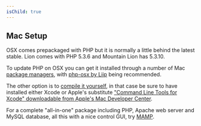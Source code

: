 ```yaml
---
isChild: true
---
```


## Mac Setup

OSX comes prepackaged with PHP but it is normally a little behind the latest stable. Lion comes with PHP 5.3.6 and Mountain Lion has 5.3.10.

To update PHP on OSX you can get it installed through a number of Mac [package managers][mac-package-managers], with [php-osx by Liip][entropy-downloads] being recommended.

The other option is to [compile it yourself][mac-compile], in that case be sure to have installed either Xcode or Apple's substitute ["Command Line Tools for Xcode" downloadable from Apple's Mac Developer Center][apple-developer]. 

For a complete "all-in-one" package including PHP, Apache web server and MySQL database, all this with a nice control GUI, try [MAMP][mamp-downloads].

[mac-package-managers]: http://www.php.net/manual/en/install.macosx.packages.php
[mac-compile]: http://www.php.net/manual/en/install.macosx.compile.php
[xcode-gcc-substitution]: https://github.com/kennethreitz/osx-gcc-installer
[apple-developer]: https://developer.apple.com/downloads
[mamp-downloads]: http://www.mamp.info/en/downloads/index.html
[entropy-downloads]: http://php-osx.liip.ch/

